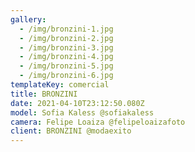 ```yaml
---
gallery:
  - /img/bronzini-1.jpg
  - /img/bronzini-2.jpg
  - /img/bronzini-3.jpg
  - /img/bronzini-4.jpg
  - /img/bronzini-5.jpg
  - /img/bronzini-6.jpg
templateKey: comercial
title: BRONZINI
date: 2021-04-10T23:12:50.080Z
model: Sofia Kaless @sofiakaless
camera: Felipe Loaiza @felipeloaizafoto
client: BRONZINI @modaexito
---
```

